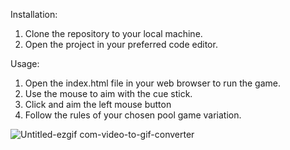 Installation:

1. Clone the repository to your local machine.
2. Open the project in your preferred code editor.

Usage:

1. Open the index.html file in your web browser to run the game.
2. Use the mouse to aim with the cue stick.
3. Click and aim the left mouse button 
4. Follow the rules of your chosen pool game variation.

   
![Untitled-ezgif com-video-to-gif-converter](https://github.com/user-attachments/assets/7fc8cdda-858b-410b-bdce-0b231f9b4922)

